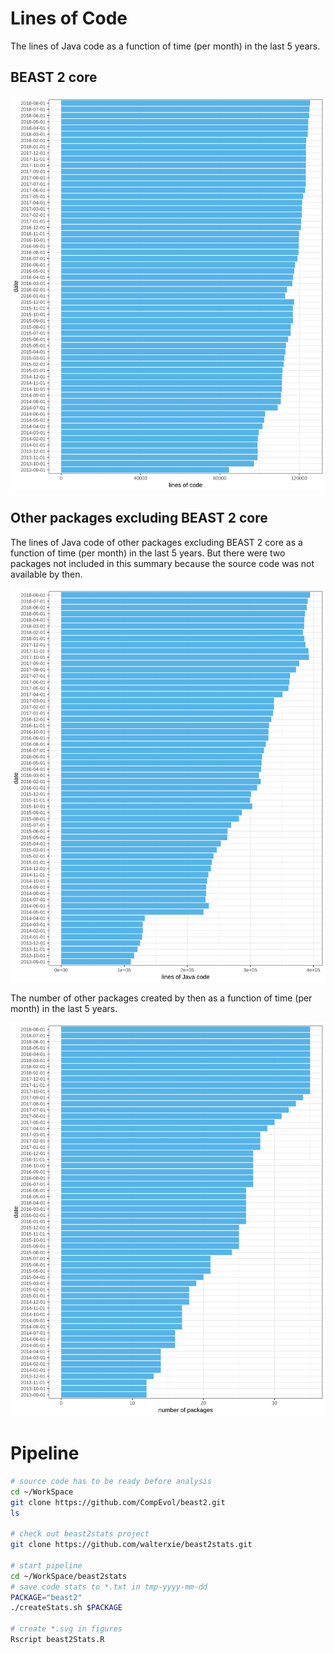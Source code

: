 # Lines of Code

The lines of Java code as a function of time (per month) in the last 5 years.

## BEAST 2 core

![BEAST 2 core](figures/beast2.svg)

## Other packages excluding BEAST 2 core

The lines of Java code of other packages excluding BEAST 2 core as a function of time (per month) in the last 5 years.
But there were two packages not included in this summary because the source code was not available by then.

![packages LoC](figures/other-packages-LoC.svg)

The number of other packages created by then as a function of time (per month) in the last 5 years.

![packages NoP](figures/other-packages-NoP.svg)


# Pipeline

```bash
# source code has to be ready before analysis
cd ~/WorkSpace
git clone https://github.com/CompEvol/beast2.git
ls

# check out beast2stats project
git clone https://github.com/walterxie/beast2stats.git

# start pipeline
cd ~/WorkSpace/beast2stats
# save code stats to *.txt in tmp-yyyy-mm-dd
PACKAGE="beast2"
./createStats.sh $PACKAGE

# create *.svg in figures
Rscript beast2Stats.R
```

